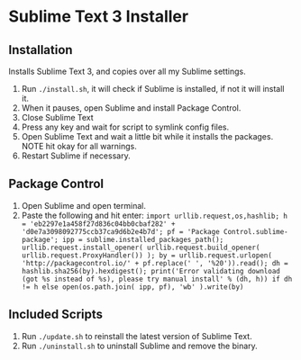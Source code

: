 # Sublime Text 3 Installer

## Installation

Installs Sublime Text 3, and copies over all my Sublime settings.

1. Run `./install.sh`, it will check if Sublime is installed, if not it will install it.
1. When it pauses, open Sublime and install Package Control.
1. Close Sublime Text
1. Press any key and wait for script to symlink config files.
1. Open Sublime Text and wait a little bit while it installs the packages. NOTE hit okay for all warnings.
1. Restart Sublime if necessary.

## Package Control
1. Open Sublime and open terminal.
2. Paste the following and hit enter: 
`import urllib.request,os,hashlib; h = 'eb2297e1a458f27d836c04bb0cbaf282' + 'd0e7a3098092775ccb37ca9d6b2e4b7d'; pf = 'Package Control.sublime-package'; ipp = sublime.installed_packages_path(); urllib.request.install_opener( urllib.request.build_opener( urllib.request.ProxyHandler()) ); by = urllib.request.urlopen( 'http://packagecontrol.io/' + pf.replace(' ', '%20')).read(); dh = hashlib.sha256(by).hexdigest(); print('Error validating download (got %s instead of %s), please try manual install' % (dh, h)) if dh != h else open(os.path.join( ipp, pf), 'wb' ).write(by)`

## Included Scripts
1. Run `./update.sh` to reinstall the latest version of Sublime Text.
2. Run `./uninstall.sh` to uninstall Sublime and remove the binary.
